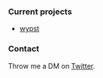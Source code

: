 ### Current projects
- [wypst](https://github.com/0xpapercut/wypst)
### Contact
Throw me a DM on [Twitter](https://twitter.com/0xThePapercut).
